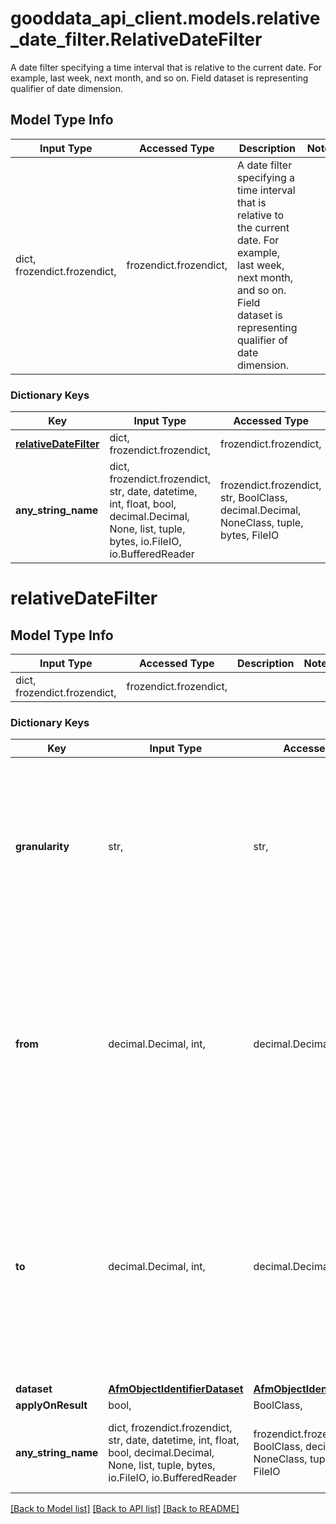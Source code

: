 # gooddata_api_client.models.relative_date_filter.RelativeDateFilter

A date filter specifying a time interval that is relative to the current date. For example, last week, next month, and so on. Field dataset is representing qualifier of date dimension.

## Model Type Info
Input Type | Accessed Type | Description | Notes
------------ | ------------- | ------------- | -------------
dict, frozendict.frozendict,  | frozendict.frozendict,  | A date filter specifying a time interval that is relative to the current date. For example, last week, next month, and so on. Field dataset is representing qualifier of date dimension. | 

### Dictionary Keys
Key | Input Type | Accessed Type | Description | Notes
------------ | ------------- | ------------- | ------------- | -------------
**[relativeDateFilter](#relativeDateFilter)** | dict, frozendict.frozendict,  | frozendict.frozendict,  |  | 
**any_string_name** | dict, frozendict.frozendict, str, date, datetime, int, float, bool, decimal.Decimal, None, list, tuple, bytes, io.FileIO, io.BufferedReader | frozendict.frozendict, str, BoolClass, decimal.Decimal, NoneClass, tuple, bytes, FileIO | any string name can be used but the value must be the correct type | [optional]

# relativeDateFilter

## Model Type Info
Input Type | Accessed Type | Description | Notes
------------ | ------------- | ------------- | -------------
dict, frozendict.frozendict,  | frozendict.frozendict,  |  | 

### Dictionary Keys
Key | Input Type | Accessed Type | Description | Notes
------------ | ------------- | ------------- | ------------- | -------------
**granularity** | str,  | str,  | Date granularity specifying particular date attribute in given dimension. | must be one of ["MINUTE", "HOUR", "DAY", "WEEK", "MONTH", "QUARTER", "YEAR", "MINUTE_OF_HOUR", "HOUR_OF_DAY", "DAY_OF_WEEK", "DAY_OF_MONTH", "DAY_OF_YEAR", "WEEK_OF_YEAR", "MONTH_OF_YEAR", "QUARTER_OF_YEAR", ] 
**from** | decimal.Decimal, int,  | decimal.Decimal,  | Start of the filtering interval. Specified by number of periods (with respect to given granularity). Typically negative (historical time interval like -2 for &#x27;2 days/weeks, ... ago&#x27;). | value must be a 32 bit integer
**to** | decimal.Decimal, int,  | decimal.Decimal,  | End of the filtering interval. Specified by number of periods (with respect to given granularity). Value &#x27;O&#x27; is representing current time-interval (current day, week, ...). | value must be a 32 bit integer
**dataset** | [**AfmObjectIdentifierDataset**](AfmObjectIdentifierDataset.md) | [**AfmObjectIdentifierDataset**](AfmObjectIdentifierDataset.md) |  | 
**applyOnResult** | bool,  | BoolClass,  |  | [optional] 
**any_string_name** | dict, frozendict.frozendict, str, date, datetime, int, float, bool, decimal.Decimal, None, list, tuple, bytes, io.FileIO, io.BufferedReader | frozendict.frozendict, str, BoolClass, decimal.Decimal, NoneClass, tuple, bytes, FileIO | any string name can be used but the value must be the correct type | [optional]

[[Back to Model list]](../../README.md#documentation-for-models) [[Back to API list]](../../README.md#documentation-for-api-endpoints) [[Back to README]](../../README.md)
